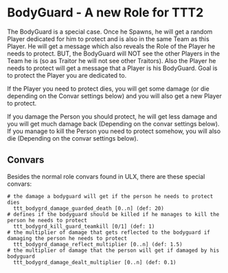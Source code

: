 # BodyGuard - A new Role for TTT2

The BodyGuard is a special case. Once he Spawns, he will get a random Player dedicated for him to protect and is also in the same Team as this Player.
He will get a message which also reveals the Role of the Player he needs to protect. BUT, the BodyGuard will NOT see the other Players in the Team he is (so as Traitor he will not see other Traitors).
Also the Player he needs to protect will get a message that a Player is his BodyGuard.
Goal is to protect the Player you are dedicated to.

If the Player you need to protect dies, you will get some damage (or die depending on the Convar settings below) and you will also get a new Player to protect.

If you damage the Person you should protect, he will get less damage and you will get much damage back (Depending on the convar settings below). If you manage to kill the Person you need to protect somehow, you will also die (Depending on the convar settings below).


## Convars

Besides the normal role convars found in ULX, there are these special convars:

```
# the damage a bodyguard will get if the person he needs to protect dies
  ttt_bodygrd_damage_guarded_death [0..n] (def: 20)
# defines if the bodyguard should be killed if he manages to kill the person he needs to protect
  ttt_bodygrd_kill_guard_teamkill [0/1] (def: 1)
# the multiplier of damage that gets reflected to the bodyguard if damaging the person he needs to protect
  ttt_bodygrd_damage_reflect_multiplier [0..n] (def: 1.5)
# the multiplier of damage that the person will get if damaged by his bodyguard
  ttt_bodygrd_damage_dealt_multiplier [0..n] (def: 0.1)
```
